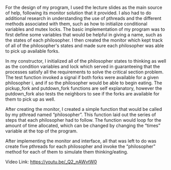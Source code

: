 For the design of my program, I used the lecture slides as the main source of help, following its monitor solution that it provided. I also had to do additional research in understanding the use of pthreads and the different methods associated with them, such as how to initialize conditional variables and mutex locks. The basic implementation of my program was to first define some variables that would be helpful in giving a name, such as the states of each philosopher. I then created the monitor which kept track of all of the philosopher's states and made sure each philosopher was able to pick up available forks. 

In my constructor, I initialized all of the philosopher states to thinking as well as the condition variables and lock which served in guaranteeing that the processes satisfy all the requirements to solve the critical section problem. The test function invoked a signal if both forks were available for a given philosopher i, and if so the philosopher would be able to begin eating. The pickup_fork and putdown_fork functions are self explanatory, however the putdown_fork also tests the neighbors to see if the forks are available for them to pick up as well. 

After creating the monitor, I created a simple function that would be called by my pthread named “philosopher”. This function laid out the series of steps that each philosopher had to follow. The function would loop for the amount of time allocated, which can be changed by changing the “times” variable at the top of the program. 

After implementing the monitor and interface, all that was left to do was create five pthreads for each philosopher and invoke the “philosopher” method for each of them to simulate them thinking/eating.

Video Link: https://youtu.be/_Q2_nAWvtW0
